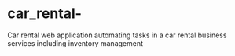 # car_rental-
Car rental web application automating tasks in a car rental business services including inventory management
